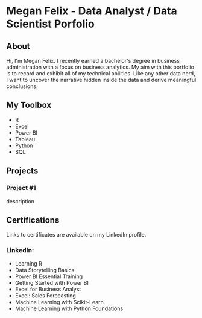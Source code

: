 # Megan Felix - Data Analyst / Data Scientist Porfolio

## About
Hi, I'm Megan Felix. I recently earned a bachelor's degree in business administration with a focus on business analytics. My aim with this portfolio is to record and exhibit all of my technical abilities. Like any other data nerd, I want to uncover the narrative hidden inside the data and derive meaningful conclusions.

## My Toolbox

- R
- Excel
- Power BI
- Tableau
- Python
- SQL

## Projects

### Project #1
description

## Certifications
Links to certificates are available on my LinkedIn profile.

### LinkedIn:
- Learning R
- Data Storytelling Basics
- Power BI Essential Training
- Getting Started with Power BI
- Excel for Business Analyst
- Excel: Sales Forecasting
- Machine Learning with Scikit-Learn
- Machine Learning with Python Foundations
